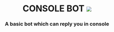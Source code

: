 <h1 align="center"> CONSOLE BOT <img src="https://img.icons8.com/color/28/000000/bot.png"/> </h1> 
<h3 align="center">A basic bot which can reply you in console </h3>
